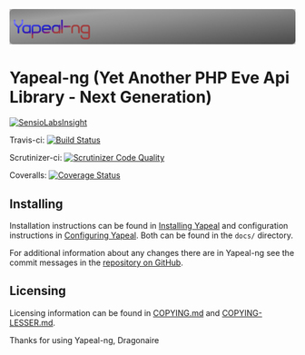 ![Yapeal-ng banner](media/yapeal-ng_banner.png)
# Yapeal-ng (Yet Another PHP Eve Api Library - Next Generation)

[![SensioLabsInsight](https://insight.sensiolabs.com/projects/bd0be573-010a-42d6-8010-cdab48ff23c5/big.png)](https://insight.sensiolabs.com/projects/bd0be573-010a-42d6-8010-cdab48ff23c5)

Travis-ci: [![Build Status](https://travis-ci.org/Yapeal/yapeal-ng.png?branch=master)](https://travis-ci.org/Yapeal/yapeal-ng.svg?branch=master)

Scrutinizer-ci: [![Scrutinizer Code Quality](https://scrutinizer-ci.com/g/Yapeal/yapeal-ng/badges/quality-score.png?b=master)](https://scrutinizer-ci.com/g/Yapeal/yapeal-ng/?branch=master)

Coveralls: [![Coverage Status](https://coveralls.io/repos/github/Yapeal/yapeal-ng/badge.png?branch=master)](https://coveralls.io/github/Yapeal/yapeal-ng?branch=master)

## Installing

Installation instructions can be found in
[Installing Yapeal](docs/InstallingYapeal.md)
and configuration instructions in
[Configuring Yapeal](docs/ConfiguringYapeal.md). Both can be found in
the `docs/` directory.

For additional information about any changes there are in Yapeal-ng see
the commit messages in the
[repository on GitHub](https://github.com/Yapeal/yapeal-ng).

## Licensing

Licensing information can be found in [COPYING.md](COPYING.md) and
[COPYING-LESSER.md](COPYING-LESSER.md).

Thanks for using Yapeal-ng, Dragonaire
